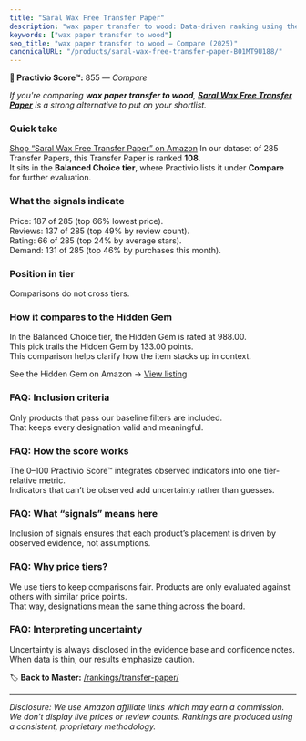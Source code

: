 ```yaml
---
title: "Saral Wax Free Transfer Paper"
description: "wax paper transfer to wood: Data-driven ranking using the Practivio Score™. Positioned by quality, value, demand, findability, momentum."
keywords: ["wax paper transfer to wood"]
seo_title: "wax paper transfer to wood — Compare (2025)"
canonicalURL: "/products/saral-wax-free-transfer-paper-B01MT9U188/"
---
```


**🛒 Practivio Score™:** 855 — _Compare_


*If you're comparing **wax paper transfer to wood**, **[Saral Wax Free Transfer Paper](https://www.amazon.com/dp/B01MT9U188?tag=practivio-20)** is a strong alternative to put on your shortlist.*
### Quick take
[Shop “Saral Wax Free Transfer Paper” on Amazon](https://www.amazon.com/dp/B01MT9U188?tag=practivio-20)
In our dataset of 285 Transfer Papers, this Transfer Paper is ranked **108**.  
It sits in the **Balanced Choice tier**, where Practivio lists it under **Compare** for further evaluation.

### What the signals indicate
Price: 187 of 285 (top 66% lowest price).  
Reviews: 137 of 285 (top 49% by review count).  
Rating: 66 of 285 (top 24% by average stars).  
Demand: 131 of 285 (top 46% by purchases this month).

### Position in tier
Comparisons do not cross tiers.

### How it compares to the Hidden Gem
In the Balanced Choice tier, the Hidden Gem is rated at 988.00.  
This pick trails the Hidden Gem by 133.00 points.  
This comparison helps clarify how the item stacks up in context.  

See the Hidden Gem on Amazon → [View listing](https://www.amazon.com/dp/B073XRLZ6Z?tag=practivio-20)

### FAQ: Inclusion criteria
Only products that pass our baseline filters are included.  
That keeps every designation valid and meaningful.

### FAQ: How the score works
The 0–100 Practivio Score™ integrates observed indicators into one tier-relative metric.  
Indicators that can’t be observed add uncertainty rather than guesses.

### FAQ: What “signals” means here
Inclusion of signals ensures that each product’s placement is driven by observed evidence, not assumptions.

### FAQ: Why price tiers?
We use tiers to keep comparisons fair. Products are only evaluated against others with similar price points.  
That way, designations mean the same thing across the board.

### FAQ: Interpreting uncertainty
Uncertainty is always disclosed in the evidence base and confidence notes.  
When data is thin, our results emphasize caution.

<!-- Missing template for Compare/CompareWithinPriceClass -->


🏷️ **Back to Master:** [/rankings/transfer-paper/](/rankings/transfer-paper/)

---
_Disclosure: We use Amazon affiliate links which may earn a commission. We don’t display live prices or review counts. Rankings are produced using a consistent, proprietary methodology._
